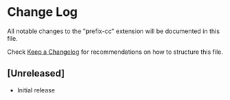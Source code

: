 # Change Log

All notable changes to the "prefix-cc" extension will be documented in this file.

Check [Keep a Changelog](http://keepachangelog.com/) for recommendations on how to structure this file.

## [Unreleased]

- Initial release